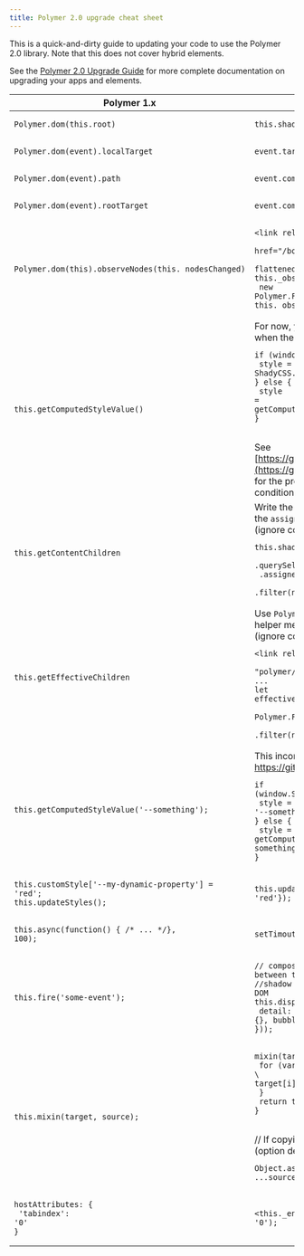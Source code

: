 ```yaml
---
title: Polymer 2.0 upgrade cheat sheet
---
```


This is a quick-and-dirty guide to updating your code to use the Polymer 2.0 library. Note that this does not cover hybrid elements.

See the [Polymer 2.0 Upgrade Guide](upgrade) for more complete documentation on upgrading your apps and elements.

|**Polymer 1.x**|**Polymer 2.x**|
| -------------|-----------|
|<pre><code>Polymer.dom(this.root)</code></pre>|<pre><code>this.shadowRoot</code></pre>|
|<pre><code>Polymer.dom(event).localTarget</code></pre>|<pre><code>event.target</code></pre>|
|<pre><code>Polymer.dom(event).path</code></pre>|<pre><code>event.composedPath()</code></pre>|
|<pre><code>Polymer.dom(event).rootTarget</code></pre>|<pre><code>event.composedPath()[0]</code></pre>|
|<pre><code>Polymer.dom(this).observeNodes(this._nodesChanged)</code></pre>|<pre><code><link rel="import"<br>  href="/bower_components/polymer/lib/utils/<br>  flattened-nodes-observer.html"><br>this._observer = <br>  new Polymer.FlattenedNodesObserver(this._nodesChanged);<br>this._observer.disconnect();</code></pre>|
|<pre><code>this.getComputedStyleValue()</code></pre>|For now, you will need to use custom ShadyCSS API <br>when the polyfill is loaded:<br><pre><code>if (window.ShadyCSS) {<br>  style = ShadyCSS.getComputedStyleValue(el, '--something');<br>} else {<br>  style = getComputedStyle(el).getPropertyValue('--something');<br>}</code></pre><br>See [https://github.com/webcomponents/shadycss/issues/83](https://github.com/webcomponents/shadycss/issues/83)<br> for the proposed fix to enable this functionality without a conditional.|
|<pre><code>this.getContentChildren</code></pre>|Write the platform code that will do this: Find the slot, get the `assignedNodes`, and filter down to just the elements (ignore comments & text nodes):<br><pre><code>this.shadowRoot<br>  .querySelector('slot')<br>  .assignedNodes({flatten:true})<br>  .filter(n.nodeType === Node.ELEMENT_NODE)</code></pre>|
|<pre><code>this.getEffectiveChildren</code></pre>|Use `Polymer.FlattenedNodesObserver`'s `getFlattenedNodes` helper method, and filter them down to just the elements (ignore comments & text nodes):<br><pre><code><link rel="import" href=<br>  "polymer/lib/utils/flattened-nodes-observer.html"><br>...<br>let effectiveChildren =<br>  Polymer.FlattenedNodesObserver.getFlattenedNodes(this)<br>  .filter(n.nodeType === Node.ELEMENT_NODE)</code></pre>|
|<pre><code>this.getComputedStyleValue('--something');</code></pre>| This inconvenience is known: https://github.com/webcomponents/shadycss/issues/83<br><pre><code>if (window.ShadyCSS) {<br>  style = ShadyCSS.getComputedStyleValue(this, '--something');<br>} else {<br>  style = getComputedStyle(this).getPropertyValue('--something');<br>}</code></pre>|
|<pre><code>this.customStyle['--my-dynamic-property'] = 'red';<br>this.updateStyles();</code></pre>|<pre><code>this.updateStyles({'--my-dynamic-property': 'red'});</code></pre>|
|<pre><code>this.async(function() { /* ... */}, 100);</code></pre>|<pre><code>setTimout(() => { /* ... */}, 100);</code></pre>|
|<pre><code>this.fire('some-event');</code></pre>|<pre><code>// composed: true => bubble across the boundary between the<br>//shadow DOM and the regular DOM<br>this.dispatchEvent(new CustomEvent('some-event', {<br>  detail: {}, bubbles: true, composed: true <br>}));</code></pre>|
|<pre><code>this.mixin(target, source);</code></pre>|<pre><code>mixin(target, source) {<br>  for (var i in source) {<br>\    target[i] = source[i];<br>  }<br>  return target;<br>}</code></pre><br>// If copying enumerable and own properties is enough (option defaults for example)<br><pre><code>Object.assign(target, ...sources)</code></pre>|
|<pre><code>hostAttributes: {<br>  'tabindex': '0'<br>}</code></pre>|<pre><code><this._ensureAttribute('tabindex', '0');</code></pre>|
